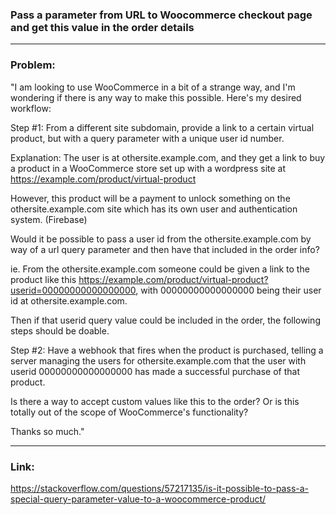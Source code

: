 ### Pass a parameter from URL to Woocommerce checkout page and get this value in the order details

---

### Problem:

"I am looking to use WooCommerce in a bit of a strange way, and I'm wondering if there is any way to make this possible. Here's my desired workflow:

Step #1: From a different site subdomain, provide a link to a certain virtual product, but with a query parameter with a unique user id number.

Explanation: The user is at othersite.example.com, and they get a link to buy a product in a WooCommerce store set up with a wordpress site at https://example.com/product/virtual-product

However, this product will be a payment to unlock something on the othersite.example.com site which has its own user and authentication system. (Firebase)

Would it be possible to pass a user id from the othersite.example.com by way of a url query parameter and then have that included in the order info?

ie. From the othersite.example.com someone could be given a link to the product like this https://example.com/product/virtual-product?userid=00000000000000000, with 00000000000000000 being their user id at othersite.example.com.

Then if that userid query value could be included in the order, the following steps should be doable.

Step #2: Have a webhook that fires when the product is purchased, telling a server managing the users for othersite.example.com that the user with userid 00000000000000000 has made a successful purchase of that product.

Is there a way to accept custom values like this to the order? Or is this totally out of the scope of WooCommerce's functionality?

Thanks so much."

---

### Link: 

https://stackoverflow.com/questions/57217135/is-it-possible-to-pass-a-special-query-parameter-value-to-a-woocommerce-product/
